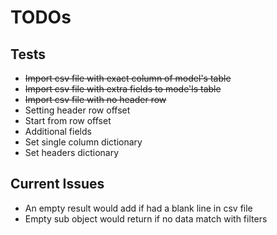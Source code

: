 # TODOs

## Tests

+ ~~Import csv file with exact column of model's table~~
+ ~~Import csv file with extra fields to mode'ls table~~
+ ~~Import csv file with no header row~~
+ Setting header row offset
+ Start from row offset
+ Additional fields
+ Set single column dictionary
+ Set headers dictionary

## Current Issues

+ An empty result would add if had a blank line in csv file
+ Empty sub object would return if no data match with filters
